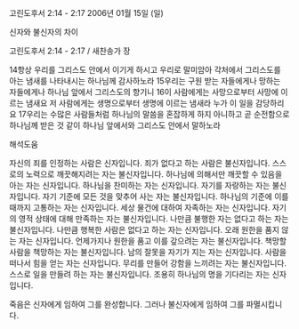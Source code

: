 고린도후서 2:14 - 2:17 
2006년 01월 15일 (일)

신자와 불신자의 차이



고린도후서 2:14 - 2:17 / 새찬송가  장


14항상 우리를 그리스도 안에서 이기게 하시고 우리로 말미암아 각처에서 그리스도를 아는 냄새를 나타내시는 하나님께 감사하노라 15우리는 구원 받는 자들에게나 망하는 자들에게나 하나님 앞에서 그리스도의 향기니 16이 사람에게는 사망으로부터 사망에 이르는 냄새요 저 사람에게는 생명으로부터 생명에 이르는 냄새라 누가 이 일을 감당하리요 17우리는 수많은 사람들처럼 하나님의 말씀을 혼잡하게 하지 아니하고 곧 순전함으로 하나님께 받은 것 같이 하나님 앞에서와 그리스도 안에서 말하노라

해석도움





자신의 죄를 인정하는 사람은 신자입니다. 
죄가 없다고 하는 사람은 불신자입니다. 
스스로의 노력으로 깨끗해지려는 자는 불신자입니다. 
하나님에 의해서만 깨끗할 수 있음을 아는 자는 신자입니다. 
하나님을 찬미하는 자는 신자입니다. 
자기를 자랑하는 자는 불신자입니다. 
자기 기준에 모든 것을 맞추어 사는 자는 불신자입니다. 
하나님의 기준에 이를 때까지 고통하는 자는 신자입니다. 
세상 물건에 대하여 자족하는 자는 신자입니다. 
자기의 영적 상태에 대해 만족하는 자는 불신자입니다. 
나만큼 불행한 자는 없다고 하는 자는 불신자입니다. 
나만큼 행복한 사람은 없다고 하는 자는 신자입니다. 
오래 원한을 품지 않는 자는 신자입니다. 
언제가지나 원한을 품고 이를 갚으려는 자는 불신자입니다. 
책망할 사람을 책망하는 자는 불신자입니다. 
남의 잘못을 자기가 지는 자는 신자입니다. 
사람을 떠나서 힘을 얻는 자는 신자입니다. 
무리를 만들어 강함을 느끼려는 자는 불신자입니다. 
스스로 일을 만들려 하는 자는 불신자입니다. 
조용히 하나님의 명을 기다리는 자는 신자입니다. 

죽음은 신자에게 임하여 그를 완성합니다. 
그러나 불신자에게 임하여 그를 파멸시킵니다.